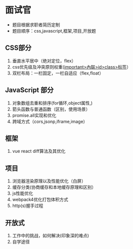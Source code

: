 # 面试官

* 题目根据求职者简历定制
* 题目顺序：css,javascript,框架,项目,开放题


## CSS部分

1. 垂直水平居中（绝对定位，flex）
2. css优先级及冲突原则权重([important>內联>id>class>标签](css/优先级.md)）
3. 双栏布局：一栏固定，一栏自适应（flex,float）


## JavaScript 部分
1. 对象数组去重和排序(for循环,object属性,)
2. 箭头函数与普通函数（区别，使用场景）
3. promise.all实现和优化
4. 跨域方式（cors,jsonp,iframe,image）


## 框架
1. vue react diff算法及其优化


## 项目
1. 浏览器渲染原理以及性能优化（白屏）
2. 缓存分类(协商缓存和本地缓存原理和区别）
3. js性能优化
4. webpack4优化打包体积方式
5. http(s)握手过程


## 开放式
1. 工作中的挑战，如何解决(印象深的难点)
2. 自学途径


